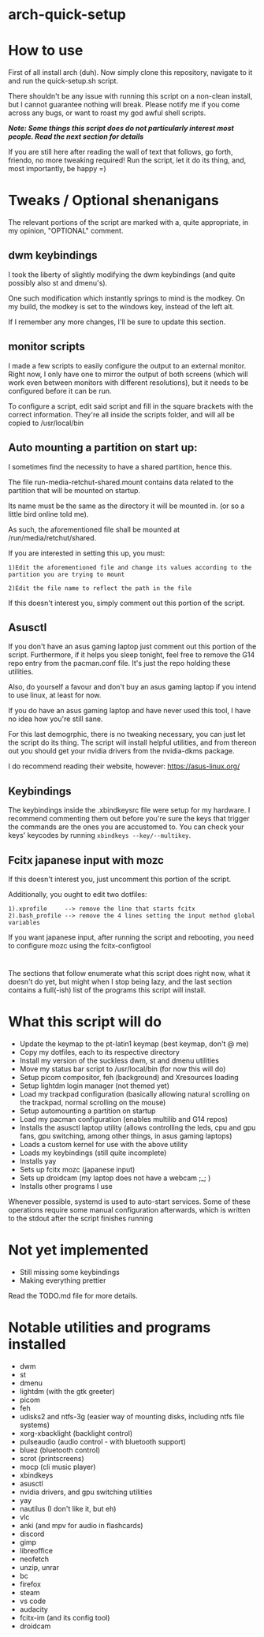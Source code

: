# arch-quick-setup

# How to use
First of all install arch (duh).
Now simply clone this repository, navigate to it and run the quick-setup.sh script.

There shouldn't be any issue with running this script on a non-clean install, but I cannot guarantee nothing will break. Please notify me if you come across any bugs, or want to roast my god awful shell scripts.

***Note: Some things this script does do not particularly interest most people. Read the next section for details***

If you are still here after reading the wall of text that follows, go forth, friendo, no more tweaking required! Run the script, let it do its thing, and, most importantly, be happy =)

# Tweaks / Optional shenanigans
The relevant portions of the script are marked with a, quite appropriate, in my opinion, "OPTIONAL" comment.

## dwm keybindings
I took the liberty of slightly modifying the dwm keybindings (and quite possibly also st and dmenu's).

One such modification which instantly springs to mind is the modkey. On my build, the modkey is set to the windows key, instead of the left alt.

If I remember any more changes, I'll be sure to update this section.

## monitor scripts
I made a few scripts to easily configure the output to an external monitor. Right now, I only have one to mirror the output of both screens (which will work even between monitors with different resolutions), but it needs to be configured before it can be run.

To configure a script, edit said script and fill in the square brackets with the correct information. They're all inside the scripts folder, and will all be copied to /usr/local/bin

## Auto mounting a partition on start up:
I sometimes find the necessity to have a shared partition, hence this.

The file run-media-retchut-shared.mount contains data related to the partition that will be mounted on startup.

Its name must be the same as the directory it will be mounted in. (or so a little bird online told me).

As such, the aforementioned file shall be mounted at /run/media/retchut/shared.

If you are interested in setting this up, you must:

	1)Edit the aforementioned file and change its values according to the partition you are trying to mount

	2)Edit the file name to reflect the path in the file

If this doesn't interest you, simply comment out this portion of the script.

## Asusctl
If you don't have an asus gaming laptop just comment out this portion of the script. Furthermore, if it helps you sleep tonight, feel free to remove the G14 repo entry from the pacman.conf file. It's just the repo holding these utilities.

Also, do yourself a favour and don't buy an asus gaming laptop if you intend to use linux, at least for now.

If you do have an asus gaming laptop and have never used this tool, I have no idea how you're still sane.

For this last demogrphic, there is no tweaking necessary, you can just let the script do its thing. The script will install helpful utilities, and from thereon out you should get your nvidia drivers from the nvidia-dkms package.

I do recommend reading their website, however: https://asus-linux.org/

## Keybindings
The keybindings inside the .xbindkeysrc file were setup for my hardware. I recommend commenting them out before you're sure the keys that trigger the commands are the ones you are accustomed to.
You can check your keys' keycodes by running `xbindkeys --key/--multikey`.

## Fcitx japanese input with mozc
If this doesn't interest you, just uncomment this portion of the script.

Additionally, you ought to edit two dotfiles:

	1).xprofile 	--> remove the line that starts fcitx
	2).bash_profile --> remove the 4 lines setting the input method global variables

If you want japanese input, after running the script and rebooting, you need to configure mozc using the fcitx-configtool

#

The sections that follow enumerate what this script does right now, what it doesn't do yet, but might when I stop being lazy, and the last section contains a full(-ish) list of the programs this script will install.

# What this script will do
- Update the keymap to the pt-latin1 keymap (best keymap, don't @ me)
- Copy my dotfiles, each to its respective directory
- Install my version of the suckless dwm, st and dmenu utilities
- Move my status bar script to /usr/local/bin (for now this will do)
- Setup picom compositor, feh (background) and Xresources loading
- Setup lightdm login manager (not themed yet)
- Load my trackpad configuration (basically allowing natural scrolling on the trackpad, normal scrolling on the mouse)
- Setup automounting a partition on startup
- Load my pacman configuration (enables multilib and G14 repos)
- Installs the asusctl laptop utility (allows controlling the leds, cpu and gpu fans, gpu switching, among other things, in asus gaming laptops)
- Loads a custom kernel for use with the above utility
- Loads my keybindings (still quite incomplete)
- Installs yay
- Sets up fcitx mozc (japanese input)
- Sets up droidcam (my laptop does not have a webcam ;_; )
- Installs other programs I use

Whenever possible, systemd is used to auto-start services.
Some of these operations require some manual configuration afterwards, which is written to the stdout after the script finishes running

# Not yet implemented
- Still missing some keybindings
- Making everything prettier

Read the TODO.md file for more details.

# Notable utilities and programs installed
- dwm
- st
- dmenu
- lightdm (with the gtk greeter)
- picom
- feh
- udisks2 and ntfs-3g (easier way of mounting disks, including ntfs file systems)
- xorg-xbacklight (backlight control)
- pulseaudio (audio control - with bluetooth support)
- bluez	(bluetooth control)
- scrot (printscreens)
- mocp (cli music player)
- xbindkeys
- asusctl
- nvidia drivers, and gpu switching utilities
- yay
- nautilus (I don't like it, but eh)
- vlc
- anki (and mpv for audio in flashcards)
- discord
- gimp
- libreoffice
- neofetch
- unzip, unrar
- bc
- firefox
- steam
- vs code
- audacity
- fcitx-im (and its config tool)
- droidcam
